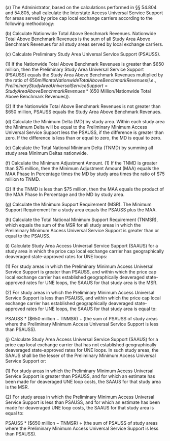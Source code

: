 (a) The Administrator, based on the calculations performed in §§ 54.804 and 54.805, shall calculate the Interstate Access Universal Service Support for areas served by price cap local exchange carriers according to the following methodology:
                                    

(b) Calculate Nationwide Total Above Benchmark Revenues. Nationwide Total Above Benchmark Revenues is the sum of all Study Area Above Benchmark Revenues for all study areas served by local exchange carriers.

(c) Calculate Preliminary Study Area Universal Service Support (PSAUSS).

(1) If the Nationwide Total Above Benchmark Revenues is greater than $650 million, then the Preliminary Study Area Universal Service Support (PSAUSS) equals the Study Area Above Benchmark Revenues multiplied by the ratio of $650 million to Nationwide Total Above Benchmark Revenues (i.e., Preliminary Study Area Universal Service Support = Study Area Above Benchmark Revenues *($650 Million/Nationwide Total Above Benchmark Revenues)).

(2) If the Nationwide Total Above Benchmark Revenues is not greater than $650 million, PSAUSS equals the Study Area Above Benchmark Revenues.

(d) Calculate the Minimum Delta (MD) by study area. Within each study area the Minimum Delta will be equal to the Preliminary Minimum Access Universal Service Support less the PSAUSS, if the difference is greater than zero. If the difference is less than or equal to zero, the MD is equal to zero.

(e) Calculate the Total National Minimum Delta (TNMD) by summing all study area Minimum Deltas nationwide.

(f) Calculate the Minimum Adjustment Amount. (1) If the TNMD is greater than $75 million, then the Minimum Adjustment Amount (MAA) equals the MAA Phase In Percentage times the MD by study area times the ratio of $75 million to TNMD.

(2) If the TNMD is less than $75 million, then the MAA equals the product of the MAA Phase In Percentage and the MD by study area.

(g) Calculate the Minimum Support Requirement (MSR). The Minimum Support Requirement for a study area equals the PSAUSS plus the MAA.

(h) Calculate the Total National Minimum Support Requirement (TNMSR), which equals the sum of the MSR for all study areas in which the Preliminary Minimum Access Universal Service Support is greater than or equal to the PSAUSS.

(i) Calculate Study Area Access Universal Service Support (SAAUS) for a study area in which the price cap local exchange carrier has geographically deaveraged state-approved rates for UNE loops:

(1) For study areas in which the Preliminary Minimum Access Universal Service Support is greater than PSAUSS, and within which the price cap local exchange carrier has established geographically deaveraged state-approved rates for UNE loops, the SAAUS for that study area is the MSR.

(2) For study areas in which the Preliminary Minimum Access Universal Service Support is less than PSAUSS, and within which the price cap local exchange carrier has established geographically deaveraged state-approved rates for UNE loops, the SAAUS for that study area is equal to:

PSAUSS * ($650 million − TNMSR) ÷ (the sum of PSAUSS of study areas where the Preliminary Minimum Access Universal Service Support is less than PSAUSS).

(j) Calculate Study Area Access Universal Service Support (SAAUS) for a price cap local exchange carrier that has not established geographically deaveraged state-approved rates for UNE loops. In such study areas, the SAAUS shall be the lesser of the Preliminary Minimum Access Universal Service Support or:

(1) For study areas in which the Preliminary Minimum Access Universal Service Support is greater than PSAUSS, and for which an estimate has been made for deaveraged UNE loop costs, the SAAUS for that study area is the MSR.

(2) For study areas in which the Preliminary Minimum Access Universal Service Support is less than PSAUSS, and for which an estimate has been made for deaveraged UNE loop costs, the SAAUS for that study area is equal to:

PSAUSS * ($650 million − TNMSR) ÷ (the sum of PSAUSS of study areas where the Preliminary Minimum Access Universal Service Support is less than PSAUSS).

